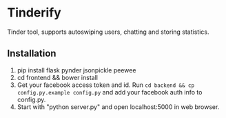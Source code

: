 # Tinderify
Tinder tool, supports autoswiping users, chatting and storing statistics.

## Installation
1. pip install flask pynder jsonpickle peewee
2. cd frontend && bower install
3. Get your facebook access token and id. Run `cd backend && cp config.py.example config.py` and add your facebook auth info to config.py.
4. Start with "python server.py" and open localhost:5000 in web browser.
